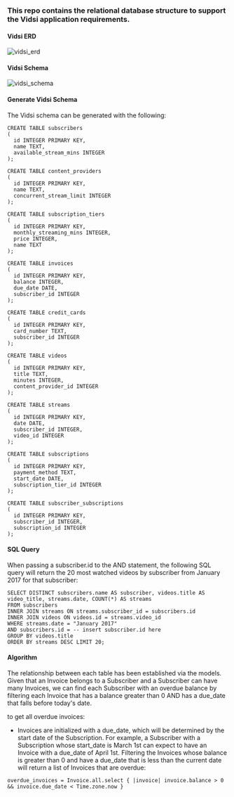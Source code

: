 ### This repo contains the relational database structure to support the Vidsi application requirements.

#### Vidsi ERD
![vidsi_erd](https://user-images.githubusercontent.com/22860105/31319513-2175686e-ac2a-11e7-9d0e-10e592b46978.png)

#### Vidsi Schema
![vidsi_schema](https://user-images.githubusercontent.com/22860105/31319514-23358cf6-ac2a-11e7-955a-608d5accd4c2.png)


#### Generate Vidsi Schema
The Vidsi schema can be generated with the following:

```
CREATE TABLE subscribers
(
  id INTEGER PRIMARY KEY,
  name TEXT,
  available_stream_mins INTEGER
);

CREATE TABLE content_providers
(
  id INTEGER PRIMARY KEY,
  name TEXT,
  concurrent_stream_limit INTEGER
);

CREATE TABLE subscription_tiers
(
  id INTEGER PRIMARY KEY,
  monthly_streaming_mins INTEGER,
  price INTEGER,
  name TEXT
);

CREATE TABLE invoices
(
  id INTEGER PRIMARY KEY,
  balance INTEGER,
  due_date DATE,
  subscriber_id INTEGER
);

CREATE TABLE credit_cards
(
  id INTEGER PRIMARY KEY,
  card_number TEXT,
  subscriber_id INTEGER
);

CREATE TABLE videos
(
  id INTEGER PRIMARY KEY,
  title TEXT,
  minutes INTEGER,
  content_provider_id INTEGER
);

CREATE TABLE streams
(
  id INTEGER PRIMARY KEY,
  date DATE,
  subscriber_id INTEGER,
  video_id INTEGER
);

CREATE TABLE subscriptions
(
  id INTEGER PRIMARY KEY,
  payment_method TEXT,
  start_date DATE,
  subscription_tier_id INTEGER
);

CREATE TABLE subscriber_subscriptions
(
  id INTEGER PRIMARY KEY,
  subscriber_id INTEGER,
  subscription_id INTEGER
);
```

#### SQL Query
When passing a subscriber.id to the AND statement, the following SQL query will return the 20 most watched videos by subscriber from January 2017 for that subscriber:

```
SELECT DISTINCT subscribers.name AS subscriber, videos.title AS video_title, streams.date, COUNT(*) AS streams
FROM subscribers
INNER JOIN streams ON streams.subscriber_id = subscribers.id
INNER JOIN videos ON videos.id = streams.video_id
WHERE streams.date = "January 2017"
AND subscribers.id = -- insert subscriber.id here
GROUP BY videos.title
ORDER BY streams DESC LIMIT 20;
```
#### Algorithm
The relationship between each table has been established via the models. Given that an Invoice belongs to a Subscriber and a Subscriber can have many Invoices, we can find each Subscriber with an overdue balance by filtering each Invoice that has a balance greater than 0 AND has a due_date that falls before today's date.

to get all overdue invoices:
* Invoices are initialized with a due_date, which will be determined by the start date of the Subscription. For example, a Subscriber with a Subscription whose start_date is March 1st can expect to have an Invoice with a due_date of April 1st. Filtering the Invoices whose balance is greater than 0 and have a due_date that is less than the current date will return a list of Invoices that are overdue:

`overdue_invoices = Invoice.all.select { |invoice| invoice.balance > 0  && invoice.due_date < Time.zone.now }`
